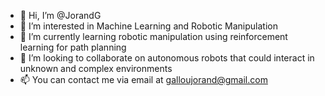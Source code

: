 - 👋 Hi, I’m @JorandG
- 👀 I’m interested in Machine Learning and Robotic Manipulation
- 🌱 I’m currently learning robotic manipulation using reinforcement learning for path planning
- 💞️ I’m looking to collaborate on autonomous robots that could interact in unknown and complex environments
- 📫 You can contact me via email at galloujorand@gmail.com


<!---
JorandG/JorandG is a ✨ special ✨ repository because its `README.md` (this file) appears on your GitHub profile.
You can click the Preview link to take a look at your changes.
--->
